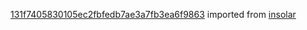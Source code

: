 [131f7405830105ec2fbfedb7ae3a7fb3ea6f9863](https://github.com/insolar/insolar/commit/131f7405830105ec2fbfedb7ae3a7fb3ea6f9863) imported from [insolar](https://github.com/insolar/insolar)
